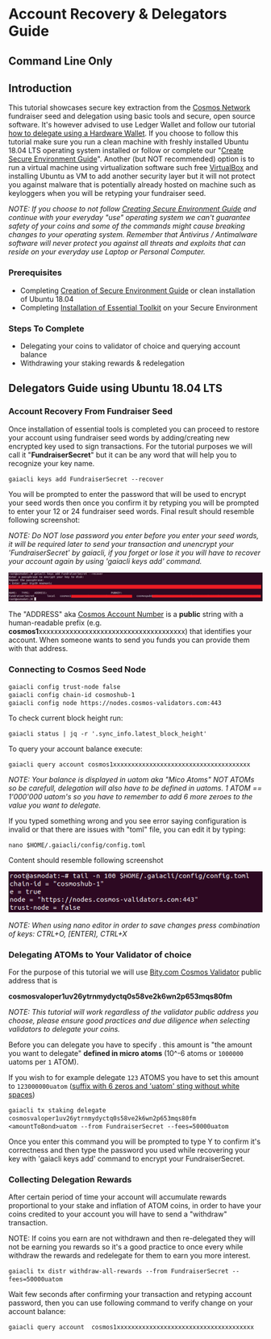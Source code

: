

# Account Recovery & Delegators Guide


## Command Line Only


## Introduction

This tutorial showcases secure key extraction from the [Cosmos Network](https://cosmos.network/) fundraiser seed and delegation using basic tools and secure, open source software. It's however advised to use Ledger Wallet and follow our tutorial [how to delegate using a Hardware Wallet](https://github.com/cosmos-validators/Tutorials/blob/master/Secure-Environment.md#creating-secure-environment). If you choose to follow this tutorial make sure you run a clean machine with freshly installed Ubuntu 18.04 LTS operating system installed or follow or complete our "[Create Secure Environment Guide](https://github.com/cosmos-validators/Tutorials/blob/master/Secure-Environment.md#creating-secure-environment)". Another (but NOT recommended) option is to run a virtual machine using virtualization software such free [VirtualBox](https://www.virtualbox.org/) and installing Ubuntu as VM to add another security layer but it will not protect you against malware that is potentially already hosted on machine such as keyloggers when you will be retyping your fundraiser seed.

_NOTE: If you choose to not follow [Creating Secure Environment Guide](https://github.com/cosmos-validators/Tutorials/blob/master/Secure-Environment.md#creating-secure-environment) and continue with your everyday "use" operating system we can't guarantee safety of your coins and some of the commands might cause breaking changes to your operating system. Remember that Antivirus / Antimalware software will never protect you against all threats and exploits that can reside on your everyday use Laptop or Personal Computer._


### Prerequisites



*   Completing [Creation of Secure Environment Guide](https://github.com/cosmos-validators/Tutorials/blob/master/Secure-Environment.md#creating-secure-environment) or clean installation of Ubuntu 18.04
*   Completing [Installation of Essential Toolkit](https://github.com/cosmos-validators/Tutorials/blob/master/Secure-Environment.md#creating-secure-environment) on your Secure Environment 


### Steps To Complete



*   Delegating your coins to validator of choice and querying account balance
*   Withdrawing your staking rewards & redelegation


## Delegators Guide using Ubuntu 18.04 LTS


### Account Recovery From Fundraiser Seed

Once installation of essential tools is completed you can proceed to restore your account using fundraiser seed words by adding/creating new encrypted key used to sign transactions. For the tutorial purposes we will call it "**FundraiserSecret**" but it can be any word that will help you to recognize your key name.


```
gaiacli keys add FundraiserSecret --recover
```


You will be prompted to enter the password that will be used to encrypt your seed words then once you confirm it by retyping you will be prompted to enter your 12 or 24 fundraiser seed words. Final result should resemble following screenshot:

_NOTE: Do NOT lose password you enter before you enter your seed words, it will be required later to send your transaction and unencrypt your 'FundraiserSecret' by gaiacli, if you forget or lose it you will have to recover your account again by using 'gaiacli keys add' command._


![alt_text](images/cli-1.png "image_tooltip")

The "ADDRESS" aka [Cosmos Account Number](https://github.com/cosmos/cosmos-sdk/blob/7f789d2ed342de18f4443ae434f3e43f790f1854/docs/spec/addresses/bech32.md) is a **public** string with a human-readable prefix (e.g. **cosmos1**xxxxxxxxxxxxxxxxxxxxxxxxxxxxxxxxxxxxxx) that identifies your account. When someone wants to send you funds you can provide them with that address. 




### Connecting to Cosmos Seed Node


```
gaiacli config trust-node false
gaiacli config chain-id cosmoshub-1
gaiacli config node https://nodes.cosmos-validators.com:443
```


To check current block height run:


```
gaiacli status | jq -r '.sync_info.latest_block_height'
```


To query your account balance execute:


```
gaiacli query account cosmos1xxxxxxxxxxxxxxxxxxxxxxxxxxxxxxxxxxxxxx
```


_NOTE: Your balance is displayed in uatom aka "Mico Atoms" NOT ATOMs so be carefull, delegation will also have to be defined in uatoms. 1 ATOM == 1'000'000 uatom's so you have to remember to add 6 more zeroes to the value you want to delegate._

If you typed something wrong and you see error saying configuration is invalid or that there are issues with "toml" file, you can edit it by typing:


```
nano $HOME/.gaiacli/config/config.toml
```


Content should resemble following screenshot 


![alt_text](images/cli-2.png "image_tooltip")


_NOTE: When using nano editor in order to save changes press combination of keys: CTRL+O, [ENTER], CTRL+X_




### Delegating ATOMs to Your Validator of choice

For the purpose of this tutorial we will use [Bity.com Cosmos Validator](https://bity.com/products/crypto-staking-services/) public address that is

**cosmosvaloper1uv26ytrnmydyctq0s58ve2k6wn2p653mqs80fm**

_NOTE: This tutorial will work regardless of the validator public address you choose, please ensure good practices and due diligence when selecting validators to delegate your coins._

Before you can delegate you have to specify **<amountToBond>**. this amount is "the amount you want to delegate" **defined in micro atoms** (10^-6 atoms or `1000000` uatoms per `1` ATOM). 

If you wish to for example delegate `123` ATOMS you have to set this amount to `123000000uatom` (<span style="text-decoration:underline;">suffix with 6 zeros and 'uatom' sting without white spaces</span>)


```
gaiacli tx staking delegate cosmosvaloper1uv26ytrnmydyctq0s58ve2k6wn2p653mqs80fm <amountToBond>uatom --from FundraiserSecret --fees=50000uatom
```


Once you enter this command you will be prompted to type Y to confirm it's correctness and then type the password you used while recovering your key with 'gaiacli keys add' command to encrypt your FundraiserSecret.




### Collecting Delegation Rewards

After certain period of time your account will accumulate rewards proportional to your stake and inflation of ATOM coins, in order to have your coins credited to your account you will have to send a "withdraw" transaction.

NOTE: If coins you earn are not withdrawn and then re-delegated they will not be earning you rewards so it's a good practice to once every while withdraw the rewards and redelegate for them to earn you more interest.


```
gaiacli tx distr withdraw-all-rewards --from FundraiserSecret --fees=50000uatom
```


Wait few seconds after confirming your transaction and retyping account password, then you can use following command to verify change on your account balance:


```
gaiacli query account  cosmos1xxxxxxxxxxxxxxxxxxxxxxxxxxxxxxxxxxxxxx
```


